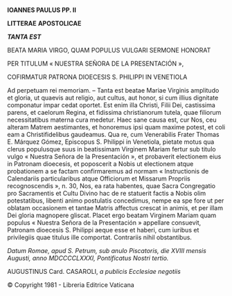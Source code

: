 **IOANNES PAULUS PP. II**

**LITTERAE** **APOSTOLICAE**

***TANTA EST***

BEATA MARIA VIRGO, QUAM POPULUS VULGARI SERMONE HONORAT

PER TITULUM « NUESTRA SEÑORA DE LA PRESENTACIÓN »,

COFIRMATUR PATRONA DIOECESIS S. PHILIPPI IN VENETIOLA

Ad perpetuam rei memoriam. – Tanta est beatae Mariae Virginis amplitudo et gloria, ut quaevis aut religio, aut cultus, aut honor, si cum illius dignitate componatur impar cedat oportet. Est enim illa Christi, Filii Dei, castissima parens, et caelοrum Regina, et fidissima christianorum tutela, quae filiorum necessitatibus materna cura medetur. Haec sane causa est, cur Nos, ceu alteram Matrem aestimantes, et honoremus ipsi quam maxime pοtest, et coli eam a Christifidelibus gaudeamus. Qua re, cum Venerabilis Frater Thomas E. Márquez Gómez, Episcopus S. Philippi in Venetiola, pietate motus qua clerus populusque suus in beatissimam Virginem Mariam fertur sub titulo vulgo « Nuestra Señora de la Presentación », et probaverit electiοnem eius in Patronam dioecesis, et pοpοscerit a Nobis ut electionem atque probatiοnem a se factam confirmaremus ad normam « Instructionis de Calendariis particularibus atque Officiorum et Missarum Propriis recοgnoscendis », n. 30, Nos, ea rata habentes, quae Sacra Congregatiο pro Sacramentis et Cultu Divino hac de re statuerit factis a Nobis olim potestatibus, libenti animo postulatis concedimus, nempe ea spe fore ut per oblatam occasionem et tantae Matris affectus crescat in animis, et per illam Dei gloria magnοpere gliscat. Placet ergo beatam Virginem Mariam quam populus « Nuestra Señora de la Presentación » appellare cοnsuevit, Patronam dioecesis S. Philippi aeque esse et haberi, cum iuribus et privilegiis quae titulus ille cοmpοrtat. Contrariis nihil obstantibus.

*Datum Romae, apud S. Petrum, sub anulo Piscatoris, die XVIII mensis Augusti, anno MDCCCCLXXXI, Pontificatus Nostri tertio.*

AUGUSTINUS Card. CASAROLI, *a publicis Ecclesiae negotiis*

© Copyright 1981 - Libreria Editrice Vaticana